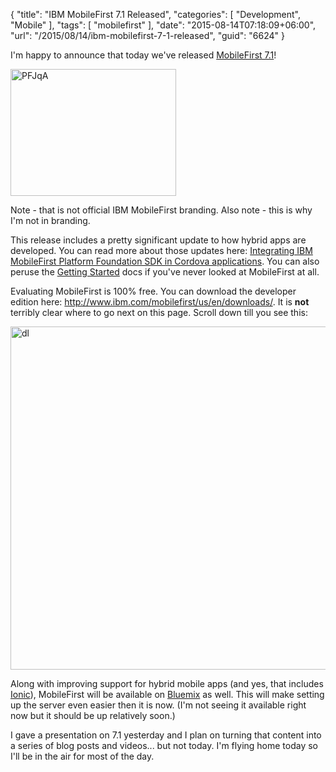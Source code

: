 {
	"title": "IBM MobileFirst 7.1 Released",
	"categories": [
		"Development",
		"Mobile"
	],
	"tags": [
		"mobilefirst"
	],
	"date": "2015-08-14T07:18:09+06:00",
	"url": "/2015/08/14/ibm-mobilefirst-7-1-released",
	"guid": "6624"
}

I'm happy to announce that today we've released <a href="https://ibm.biz/BluemixMobileFirst">MobileFirst 7.1</a>! 

<img src="https://static.raymondcamden.com/images/wp-content/uploads/2015/08/PFJqA.gif" alt="PFJqA" width="265" height="203" class="aligncenter size-full wp-image-6627" />

Note - that is not official IBM MobileFirst branding. Also note - this is why I'm not in branding.

This release includes a pretty significant update to how hybrid apps are developed. You can read more about those updates here: <a href="https://developer.ibm.com/mobilefirstplatform/documentation/getting-started-7-1/foundation/hello-world/integrating-mfpf-sdk-in-cordova-applications/">Integrating IBM MobileFirst Platform Foundation SDK in Cordova applications</a>. You can also peruse the <a href="https://developer.ibm.com/mobilefirstplatform/documentation/getting-started-7-1/">Getting Started</a> docs if you've never looked at MobileFirst at all.

Evaluating MobileFirst is 100% free. You can download the developer edition here: <a href="http://www.ibm.com/mobilefirst/us/en/downloads/">http://www.ibm.com/mobilefirst/us/en/downloads/</a>. It is <strong>not</strong> terribly clear where to go next on this page. Scroll down till you see this:

<img src="https://static.raymondcamden.com/images/wp-content/uploads/2015/08/dl.png" alt="dl" width="800" height="549" class="aligncenter size-full wp-image-6629 imgborder" />

Along with improving support for hybrid mobile apps (and yes, that includes <a href="http://www.ionicframework.com">Ionic</a>), MobileFirst will be available on <a href="https://ibm.biz/IBM-Bluemix">Bluemix</a> as well. This will make setting up the server even easier then it is now. (I'm not seeing it available right now but it should be up relatively soon.) 

I gave a presentation on 7.1 yesterday and I plan on turning that content into a series of blog posts and videos... but not today. I'm flying home today so I'll be in the air for most of the day. 